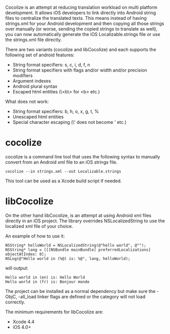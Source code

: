 Cocolize is an attempt at reducing translation workload on multi platform development. It allows iOS developers to link directly into Android string files to centralize the translated texts. This means instead of having strings.xml for your Android development and then copying all those strings over manually (or worse, sending the copied strings to translate as well), you can now automatically generate the iOS Localizable.strings file or use the strings.xml file directly.

There are two variants (cocolize and libCocolize) and each supports the following set of android features:
<ul>
<li>String format specifiers: s, c, i, d, f, n</li>
<li>String format specifiers with flags and/or width and/or precision modifiers</li>
<li>Argument indexes</li>
<li>Android plural syntax</li>
<li>Escaped html entities (\&lt;b\> for &lt;b> etc.)</li>
</ul>

What does not work:
<ul>
<li>String format specifiers: b, h, o, x, g, t, %</li>
<li>Unescaped html entities</li>
<li>Special character escaping (\' does not become ' etc.)</li> 
</ul>

cocolize
========

cocolize is a command line tool that uses the following syntax to manually convert from an Android xml file to an iOS strings file.

    cocolize --in strings.xml --out Localizable.strings

This tool can be used as a Xcode build script if needed.

libCocolize
===========

On the other hand libCocolize, is an attempt at using Android xml files directly in an iOS project. The library overrides NSLocalizedString to use the localized xml file of your choice. 

An example of how to use it:

    NSString* helloWorld = NSLocalizedString(@"hello world", @"");
    NSString* lang = [[[NSBundle mainBundle] preferredLocalizations] objectAtIndex: 0];
    NSLog(@"Hello world in (%@) is: %@", lang, helloWorld);

will output:

    Hello world in (en) is: Hello World
    Hello world in (fr) is: Bonjour monde

The project can be installed as a normal dependency but make sure the -ObjC, -all_load linker flags are defined or the category will not load correctly.

The minimum requirements for libCocolize are:
<ul>
<li>Xcode 4.4</li>
<li>iOS 4.0+</li>
</ul>
